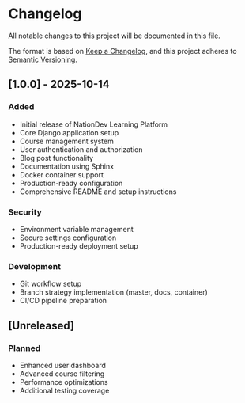 # Changelog
All notable changes to this project will be documented in this file.

The format is based on [Keep a Changelog](https://keepachangelog.com/en/1.0.0/),
and this project adheres to [Semantic Versioning](https://semver.org/spec/v2.0.0.html).

## [1.0.0] - 2025-10-14
### Added
- Initial release of NationDev Learning Platform
- Core Django application setup
- Course management system
- User authentication and authorization
- Blog post functionality
- Documentation using Sphinx
- Docker container support
- Production-ready configuration
- Comprehensive README and setup instructions

### Security
- Environment variable management
- Secure settings configuration
- Production-ready deployment setup

### Development
- Git workflow setup
- Branch strategy implementation (master, docs, container)
- CI/CD pipeline preparation

## [Unreleased]
### Planned
- Enhanced user dashboard
- Advanced course filtering
- Performance optimizations
- Additional testing coverage
